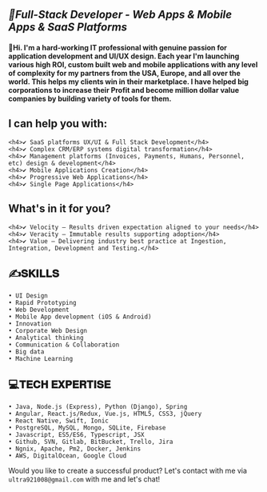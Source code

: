 <h2><i>🥇Full-Stack Developer - Web Apps & Mobile Apps & SaaS Platforms</i></h2> 

<h4>👋Hi. I'm a hard-working IT professional with genuine passion for application development and UI/UX design.
  Each year I'm launching various high ROI, custom built web and mobile applications with any level of complexity for my partners from the USA, Europe, and all over the world. This helps my clients win in their marketplace. I have helped big corporations to increase their Profit and become million dollar value companies by building variety of tools for them.</h4>

## I can help you with:
```
<h4>✔ SaaS platforms UX/UI & Full Stack Development</h4>
<h4>✔ Complex CRM/ERP systems digital transformation</h4>
<h4>✔ Management platforms (Invoices, Payments, Humans, Personnel, etc) design & development</h4>
<h4>✔ Mobile Applications Creation</h4>
<h4>✔ Progressive Web Applications</h4>
<h4>✔ Single Page Applications</h4>
```

## What's in it for you?
```
<h4>✔ Velocity – Results driven expectation aligned to your needs</h4>
<h4>✔ Veracity – Immutable results supporting adoption</h4>
<h4>✔ Value – Delivering industry best practice at Ingestion, Integration, Development and Testing.</h4>
```

## ✍️𝐒𝐊𝐈𝐋𝐋𝐒
```• UX Design
• UI Design
• Rapid Prototyping
• Web Development
• Mobile App development (iOS & Android)
• Innovation
• Corporate Web Design
• Analytical thinking
• Communication & Collaboration
• Big data
• Machine Learning
```

## 💻𝐓𝐄𝐂𝐇 𝐄𝐗𝐏𝐄𝐑𝐓𝐈𝐒𝐄
```• FIGMA
• Java, Node.js (Express), Python (Django), Spring
• Angular, React.js/Redux, Vue.js, HTML5, CSS3, jQuery
• React Native, Swift, Ionic
• PostgreSQL, MySQL, Mongo, SQLite, Firebase
• Javascript, ES5/ES6, Typescript, JSX
• Github, SVN, Gitlab, BitBucket, Trello, Jira
• Ngnix, Apache, Pm2, Docker, Jenkins
• AWS, DigitalOcean, Google Cloud
```
Would you like to create a successful product?
Let's contact with me via `ultra921008@gmail.com` with me and let's chat!
